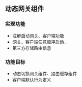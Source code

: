 ## 动态网关组件
### 实现功能
- 注解启动网关、客户端功能
- 网关、客户端任意顺序启动，
- 第三方存储路由信息
### 功能目标
- 动态切换网关组件、路由缓存组件
- 客户端默认行为定义

